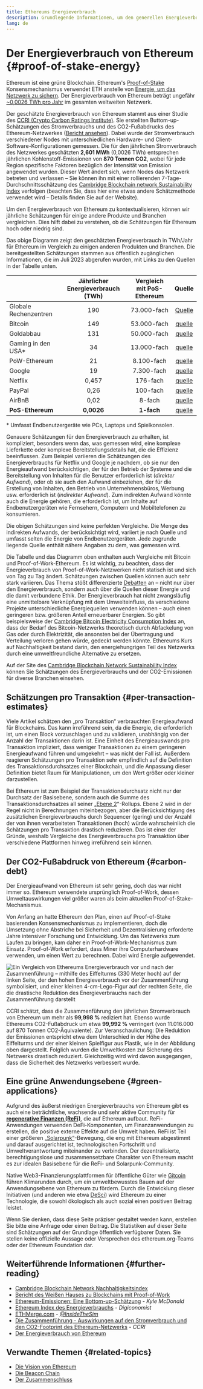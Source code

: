 ```yaml
---
title: Ethereums Energieverbrauch
description: Grundlegende Informationen, um den generellen Energieverbrauch von Ethereum verstehen zu können
lang: de
---
```


# Der Energieverbrauch von Ethereum {#proof-of-stake-energy}

Ethereum ist eine grüne Blockchain. Ethereum's [Proof-of-Stake](/developers/docs/consensus-mechanisms/pos) Konsensmechanismus verwendet ETH anstelle von [Energie, um das Netzwerk zu sichern](/developers/docs/consensus-mechanisms/pow). Der Energieverbrauch von Ethereum beträgt ungefähr [~0,0026 TWh pro Jahr](https://carbon-ratings.com/eth-report-2022) im gesamten weltweiten Netzwerk.

Der geschätzte Energieverbrauch von Ethereum stammt aus einer Studie des [CCRI (Crypto Carbon Ratings Institute)](https://carbon-ratings.com). Sie erstellten Buttom-up-Schätzungen des Stromverbrauchs und des CO2-Fußabdrucks des Ethereum-Netzwerkes ([Bericht ansehen](https://carbon-ratings.com/eth-report-2022)). Dabei wurde der Stromverbrauch verschiedener Nodes mit unterschiedlichen Hardware- und Client-Software-Konfigurationen gemessen. Die für den jährlichen Stromverbrauch des Netzwerkes geschätzten **2,601 MWh** (0,0026 TWh) entsprechen jährlichen Kohlenstoff-Emissionen von **870 Tonnen CO2**, wobei für jede Region spezifische Faktoren bezüglich der Intensität von Emission angewendet wurden. Dieser Wert ändert sich, wenn Nodes das Netzwerk betreten und verlassen – Sie können ihn mit einer rollierenden 7-Tage-Durchschnittsschätzung des [Cambridge Blockchain network Sustainability Index](https://ccaf.io/cbnsi/ethereum) verfolgen (beachten Sie, dass hier eine etwas andere Schätzmethode verwendet wird – Details finden Sie auf der Website).

Um den Energieverbrauch von Ethereum zu kontextualisieren, können wir jährliche Schätzungen für einige andere Produkte und Branchen vergleichen. Dies hilft dabei zu verstehen, ob die Schätzungen für Ethereum hoch oder niedrig sind.

<EnergyConsumptionChart />

Das obige Diagramm zeigt den geschätzten Energieverbrauch in TWh/Jahr für Ethereum im Vergleich zu einigen anderen Produkten und Branchen. Die bereitgestellten Schätzungen stammen aus öffentlich zugänglichen Informationen, die im Juli 2023 abgerufen wurden, mit Links zu den Quellen in der Tabelle unten.

|                       | Jährlicher Energieverbrauch (TWh) | Vergleich mit PoS-Ethereum |                                                                                      Quelle                                                                                       |
|:--------------------- |:---------------------------------:|:--------------------------:|:---------------------------------------------------------------------------------------------------------------------------------------------------------------------------------:|
| Globale Rechenzentren |                190                |        73.000-fach         |                                    [Quelle](https://www.iea.org/commentaries/data-centres-and-energy-from-global-headlines-to-local-headaches)                                    |
| Bitcoin               |                149                |        53.000-fach         |                                                                 [quelle](https://ccaf.io/cbnsi/cbeci/comparisons)                                                                 |
| Goldabbau             |                131                |        50.000-fach         |                                                                 [quelle](https://ccaf.io/cbnsi/cbeci/comparisons)                                                                 |
| Gaming in den USA\* |                34                 |        13.000-fach         |                 [quelle](https://www.researchgate.net/publication/336909520_Toward_Greener_Gaming_Estimating_National_Energy_Use_and_Energy_Efficiency_Potential)                 |
| PoW-Ethereum          |                21                 |         8.100-fach         |                                                                    [quelle](https://ccaf.io/cbnsi/ethereum/1)                                                                     |
| Google                |                19                 |         7.300-fach         |                                           [quelle](https://www.gstatic.com/gumdrop/sustainability/google-2022-environmental-report.pdf)                                           |
| Netflix               |               0,457               |          176-fach          | [quelle](https://assets.ctfassets.net/4cd45et68cgf/7B2bKCqkXDfHLadrjrNWD8/e44583e5b288bdf61e8bf3d7f8562884/2021_US_EN_Netflix_EnvironmentalSocialGovernanceReport-2021_Final.pdf) |
| PayPal                |               0,26                |          100-fach          |                                  [quelle](https://s202.q4cdn.com/805890769/files/doc_downloads/global-impact/CDP_Climate_Change_PayPal-(1).pdf)                                   |
| AirBnB                |               0,02                |           8-fach           |                               [quelle](https://s26.q4cdn.com/656283129/files/doc_downloads/governance_doc_updated/Airbnb-ESG-Factsheet-(Final).pdf)                               |
| **PoS-Ethereum**      |            **0,0026**             |         **1-fach**         |                                                               [quelle](https://carbon-ratings.com/eth-report-2022)                                                                |

\* Umfasst Endbenutzergeräte wie PCs, Laptops und Spielkonsolen.

Genauere Schätzungen für den Energieverbrauch zu erhalten, ist kompliziert, besonders wenn das, was gemessen wird, eine komplexe Lieferkette oder komplexe Bereitstellungsdetails hat, die die Effizienz beeinflussen. Zum Beispiel variieren die Schätzungen des Energieverbrauchs für Netflix und Google je nachdem, ob sie nur den Energieaufwand berücksichtigen, der für den Betrieb der Systeme und die Bereitstellung von Inhalten für die Benutzer erforderlich ist (<em x-id=“4”>direkter Aufwand</em>), oder ob sie auch den Aufwand einbeziehen, der für die Erstellung von Inhalten, den Betrieb von Unternehmensbüros, Werbung usw. erforderlich ist (<em x-id=“4”>indirekter Aufwand</em>). Zum indirekten Aufwand könnte auch die Energie gehören, die erforderlich ist, um Inhalte auf Endbenutzergeräten wie Fernsehern, Computern und Mobiltelefonen zu konsumieren.

Die obigen Schätzungen sind keine perfekten Vergleiche. Die Menge des indirekten Aufwands, der berücksichtigt wird, variiert je nach Quelle und umfasst selten die Energie von Endbenutzergeräten. Jede zugrunde liegende Quelle enthält nähere Angaben zu dem, was gemessen wird.

Die Tabelle und das Diagramm oben enthalten auch Vergleiche mit Bitcoin und Proof-of-Work-Ethereum. Es ist wichtig, zu beachten, dass der Energieverbrauch von Proof-of-Work-Netzwerken nicht statisch ist und sich von Tag zu Tag ändert. Schätzungen zwischen Quellen können auch sehr stark variieren. Das Thema stößt differenzierte [Debatten](https://www.coindesk.com/business/2020/05/19/the-last-word-on-bitcoins-energy-consumption/) an – nicht nur über den Energieverbrauch, sondern auch über die Quellen dieser Energie und die damit verbundene Ethik. Der Energieverbrauch hat nicht zwangsläufig eine unmittelbare Verknüpfung mit dem Umwelteinfluss, da verschiedene Projekte unterschiedliche Energiequellen verwenden können – auch einen geringeren bzw. größeren Anteil erneuerbarer Energien. So gibt beispielsweise der [Cambridge Bitcoin Electricity Consumption Index](https://ccaf.io/cbnsi/cbeci/comparisons) an, dass der Bedarf des Bitcoin-Netzwerks theoretisch durch Abfackelung von Gas oder durch Elektrizität, die ansonsten bei der Übertragung und Verteilung verloren gehen würde, gedeckt werden könnte. Ethereums Kurs auf Nachhaltigkeit bestand darin, den energiehungrigen Teil des Netzwerks durch eine umweltfreundliche Alternative zu ersetzen.

Auf der Site des [Cambridge Blockchain Network Sustainability Index](https://ccaf.io/cbnsi/ethereum) können Sie Schätzungen des Energieverbrauchs und der CO2-Emissionen für diverse Branchen einsehen.

## Schätzungen pro Transaktion {#per-transaction-estimates}

Viele Artikel schätzen den „pro Transaktion“ verbrauchten Energieaufwand für Blockchains. Das kann irreführend sein, da die Energie, die erforderlich ist, um einen Block vorzuschlagen und zu validieren, unabhängig von der Anzahl der Transaktionen darin ist. Eine Einheit des Energieauswands pro Transaktion impliziert, dass weniger Transaktionen zu einem geringeren Energieaufwand führen und umgekehrt – was nicht der Fall ist. Außerdem reagieren Schätzungen pro Transaktion sehr empfindlich auf die Definition des Transaktionsdurchsatzes einer Blockchain, und die Anpassung dieser Definition bietet Raum für Manipulationen, um den Wert größer oder kleiner darzustellen.

Bei Ethereum ist zum Beispiel der Transaktionsdurchsatz nicht nur der Durchsatz der Basisebene, sondern auch die Summe des Transaktionsdurchsatzes all seiner „[Ebene 2](/layer-2/)“-Rollups. Ebene 2 wird in der Regel nicht in Berechnungen miteinbezogen, aber die Berücksichtigung des zusätzlichen Energieverbrauchs durch Sequencer (gering) und der Anzahl der von ihnen verarbeiteten Transaktionen (hoch) würde wahrscheinlich die Schätzungen pro Transaktion drastisch reduzieren. Das ist einer der Gründe, weshalb Vergleiche des Energieverbrauchs pro Transaktion über verschiedene Plattformen hinweg irreführend sein können.

## Der CO2-Fußabdruck von Ethereum {#carbon-debt}

Der Energieaufwand von Ethereum ist sehr gering, doch das war nicht immer so. Ethereum verwendete ursprünglich Proof-of-Work, dessen Umweltauswirkungen viel größer waren als beim aktuellen Proof-of-Stake-Mechanismus.

Von Anfang an hatte Ethereum den Plan, einen auf Proof-of-Stake basierenden Konsensmechanismus zu implementieren, doch die Umsetzung ohne Abstriche bei Sicherheit und Dezentralisierung erforderte Jahre intensiver Forschung und Entwicklung. Um das Netzwerks zum Laufen zu bringen, kam daher ein Proof-of-Work-Mechanismus zum Einsatz. Proof-of-Work erfordert, dass Miner ihre Computerhardware verwenden, um einen Wert zu berechnen. Dabei wird Energie aufgewendet.

![Ein Vergleich von Ethereums Energieverbrauch vor und nach der Zusammenführung – mithilfe des Eiffelturms (330 Meter hoch) auf der linken Seite, der den hohen Energieverbrauch vor der Zusammenführung symbolisiert, und einer kleinen 4-cm-Lego-Figur auf der rechten Seite, die die drastische Reduktion des Energieverbrauchs nach der Zusammenführung darstellt](energy_consumption_pre_post_merge.png)

CCRI schätzt, dass die Zusammenführung den jährlichen Stromverbrauch von Ethereum um mehr als **99,998 %** rediziert hat. Ebenso wurde Ethereums CO2-Fußabdruck um etwa **99,992 %** verringert (von 11.016.000 auf 870 Tonnen CO2-Äquivalente). Zur Veranschaulichung: Die Reduktion der Emissionen entspricht etwa dem Unterschied in der Höhe des Eiffelturms und der einer kleinen Spielfigur aus Plastik, wie in der Abbildung oben dargestellt. Folglich wurden die Umweltkosten zur Sicherung des Netzwerks drastisch reduziert. Gleichzeitig wird wird davon ausgegangen, dass die Sicherheit des Netzwerks verbessert wurde.

## Eine grüne Anwendungsebene {#green-applications}

Aufgrund des äußerst niedrigen Energieverbrauchs von Ethereum gibt es auch eine beträchtliche, wachsende und sehr aktive Community für [**regenerative Finanzen (ReFi)**](/refi/), die auf Ethereum aufbaut. ReFi-Anwendungen verwenden DeFi-Komponenten, um Finanzanwendungen zu erstellen, die positive externe Effekte auf die Umwelt haben. ReFi ist Teil einer größeren [„Solarpunk“](https://en.wikipedia.org/wiki/Solarpunk)-Bewegung, die eng mit Ethereum abgestimmt und darauf ausgerichtet ist, technologischen Fortschritt und Umweltverantwortung miteinander zu verbinden. Der dezentralisierte, berechtigungslose und zusammensetzbare Charakter von Ethereum macht es zur idealen Basisebene für die ReFi- und Solarpunk-Community.

Native Web3-Finanzierungsplattformen für öffentliche Güter wie [Gitcoin](https://gitcoin.co) führen Klimarunden durch, um ein umweltbewusstes Bauen auf der Anwendungsebene von Ethereum zu fördern. Durch die Entwicklung dieser Initiativen (und anderen wie etwa [DeSci](/desci/)) wird Ethereum zu einer Technologie, die sowohl ökologisch als auch sozial einen positiven Beitrag leistet.

<InfoBanner emoji=":evergreen_tree:">
  Wenn Sie denken, dass diese Seite präziser gestaltet werden kann, erstellen Sie bitte eine Anfrage oder einen Beitrag. Die Statistiken auf dieser Seite sind Schätzungen auf der Grundlage öffentlich verfügbarer Daten. Sie stellen keine offizielle Aussage oder Versprechen des ethereum.org-Teams oder der Ethereum Foundation dar.
</InfoBanner>

## Weiterführende Informationen {#further-reading}

- [Cambridge Blockchain Network Nachhaltigkeitsindex](https://ccaf.io/cbnsi/ethereum)
- [Bericht des Weißen Hauses zu Blockchains mit Proof-of-Work](https://www.whitehouse.gov/wp-content/uploads/2022/09/09-2022-Crypto-Assets-and-Climate-Report.pdf)
- [Ethereum-Emissionen: Eine Bottom-up-Schätzung](https://kylemcdonald.github.io/ethereum-emissions/) - _Kyle McDonald_
- [Ethereum Index des Energieverbrauchs](https://digiconomist.net/ethereum-energy-consumption/) - _Digiconomist_
- [ETHMerge.com](https://ethmerge.com/) - _[@InsideTheSim](https://twitter.com/InsideTheSim)_
- [Die Zusammenführung - Auswirkungen auf den Stromverbrauch und den CO2-Footprint des Ethereum-Netzwerks](https://carbon-ratings.com/eth-report-2022) - _CCRI_
- [Der Energieverbrauch von Ethereum](https://mirror.xyz/jmcook.eth/ODpCLtO4Kq7SCVFbU4He8o8kXs418ZZDTj0lpYlZkR8)

## Verwandte Themen {#related-topics}

- [Die Vision von Ethereum](/roadmap/vision/)
- [Die Beacon Chain](/roadmap/beacon-chain)
- [Der Zusammenschluss](/roadmap/merge/)
